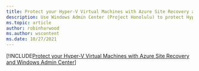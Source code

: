 ```yaml
---
title: Protect your Hyper-V Virtual Machines with Azure Site Recovery and Windows Admin Center
description: Use Windows Admin Center (Project Honolulu) to protect Hyper-V VMs with Azure Site Recovery.
ms.topic: article
author: robinharwood
ms.author: wscontent
ms.date: 10/27/2021
---
```


[!INCLUDE[Protect your Hyper-V Virtual Machines with Azure Site Recovery and Windows Admin Center](~/../_azurestack/azure-stack/hci/manage/azure-site-recovery.md)]

